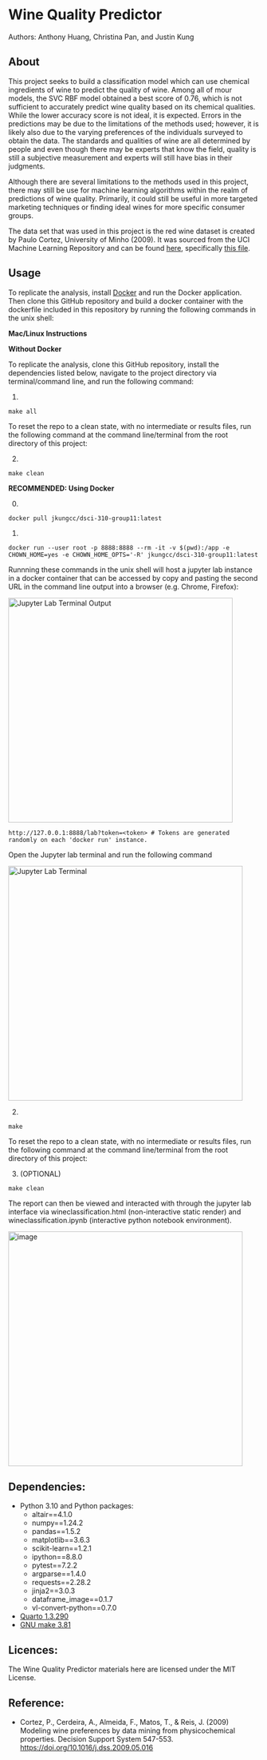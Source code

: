 # Wine Quality Predictor

Authors: Anthony Huang, Christina Pan, and Justin Kung

## About
This project seeks to build a classification model which can use chemical ingredients of wine to predict the quality of wine.
Among all of mour models, the SVC RBF model obtained a best score of 0.76, which is not sufficient to accurately predict wine quality based on its chemical qualities. 
While the lower accuracy score is not ideal, it is expected. 
Errors in the predictions may be due to the limitations of the methods used; however, it is likely also due to the varying preferences of the individuals surveyed to obtain the data.
The standards and qualities of wine are all determined by people and even though there may be experts that know the field, quality is still a subjective measurement and experts will still have bias in their judgments.

Although there are several limitations to the methods used in this project, there may still be use for machine learning algorithms within the realm of predictions of wine quality. Primarily, it could still be useful in more targeted marketing techniques or finding ideal wines for more specific consumer groups.

The data set that was used in this project is the red wine dataset is created by Paulo Cortez, University of Minho (2009). 
It was sourced from the UCI Machine Learning Repository and can be found [here](https://archive.ics.uci.edu/ml/datasets/wine+quality), specifically [this file](https://archive.ics.uci.edu/ml/machine-learning-databases/wine-quality/winequality-red.csv). 


## Usage

To replicate the analysis, install
[Docker](https://www.docker.com/get-started) and run the Docker application. Then clone this GitHub
repository and build a docker container with the dockerfile included in this repository by running the following commands in the unix shell:

**Mac/Linux Instructions**

**Without Docker**

To replicate the analysis, clone this GitHub repository, install the dependencies listed below, navigate to the project directory via terminal/command line, and run the following command:

1.
```
make all
```
To reset the repo to a clean state, with no intermediate or results files, run the following command at the command line/terminal from the root directory of this project:

2.
```
make clean
```

**RECOMMENDED: Using Docker**

0.
```
docker pull jkungcc/dsci-310-group11:latest
```

1.
```
docker run --user root -p 8888:8888 --rm -it -v $(pwd):/app -e CHOWN_HOME=yes -e CHOWN_HOME_OPTS='-R' jkungcc/dsci-310-group11:latest
```

Runnning these commands in the unix shell will host a jupyter lab instance in a docker container that can be accessed by copy and pasting the second URL in the command line output into a browser (e.g. Chrome, Firefox):

<img width="450" alt="Jupyter Lab Terminal Output" src="https://user-images.githubusercontent.com/60054170/228313869-cb4c7996-5584-49f4-ba70-558440ce46b0.png">

```
http://127.0.0.1:8888/lab?token=<token> # Tokens are generated randomly on each 'docker run' instance.
```

Open the Jupyter lab terminal and run the following command

<img width="470" alt="Jupyter Lab Terminal" src="https://user-images.githubusercontent.com/60054170/228313005-f5e4a3bf-9574-4166-955b-a1be6c0fe5da.png">

2.
```
make
```

To reset the repo to a clean state, with no intermediate or results files, run the following command at the command line/terminal from the root directory of this project:

3. (OPTIONAL)
```
make clean
```

The report can then be viewed and interacted with through the jupyter lab interface via wineclassification.html (non-interactive static render) and wineclassification.ipynb (interactive python notebook environment).

<img width="470" alt="image" src="https://user-images.githubusercontent.com/60054170/228913372-f514f701-3912-4e10-a0c8-4a318785ddde.png">
    
## Dependencies:
* Python 3.10 and Python packages:
  - altair==4.1.0 
  - numpy==1.24.2 
  - pandas==1.5.2 
  - matplotlib==3.6.3 
  - scikit-learn==1.2.1 
  - ipython==8.8.0
  - pytest==7.2.2
  - argparse==1.4.0
  - requests==2.28.2
  - jinja2==3.0.3
  - dataframe_image==0.1.7
  - vl-convert-python==0.7.0
* [Quarto 1.3.290](https://quarto.org/docs/get-started/)
* [GNU make 3.81](https://gnu.mirror.constant.com/make/)


## Licences: 
The Wine Quality Predictor materials here are licensed under the MIT License.

## Reference:
* Cortez, P., Cerdeira, A., Almeida, F., Matos, T., & Reis, J. (2009) Modeling wine preferences by data mining from physicochemical properties. Decision Support System 547-553. https://doi.org/10.1016/j.dss.2009.05.016
